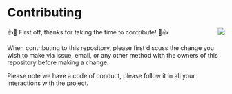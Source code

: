 # Contributing

<img 
align=right 
src="https://lh3.googleusercontent.com/proxy/o57gmu6LFqNDeS7XEZoHOqxsXJta2aNFabcuAoM47xxajjqKxbkFtFyNTRS_fkrePdcqhZso_0nZxXN8CWUczREba5UbzwBeRLzHTfL-F6gSAvo">
:+1::tada: First off, thanks for taking the time to contribute! :tada::+1:

When contributing to this repository, please first discuss the change you wish to make via issue,
email, or any other method with the owners of this repository before making a change. 

Please note we have a code of conduct, please follow it in all your interactions with the project.